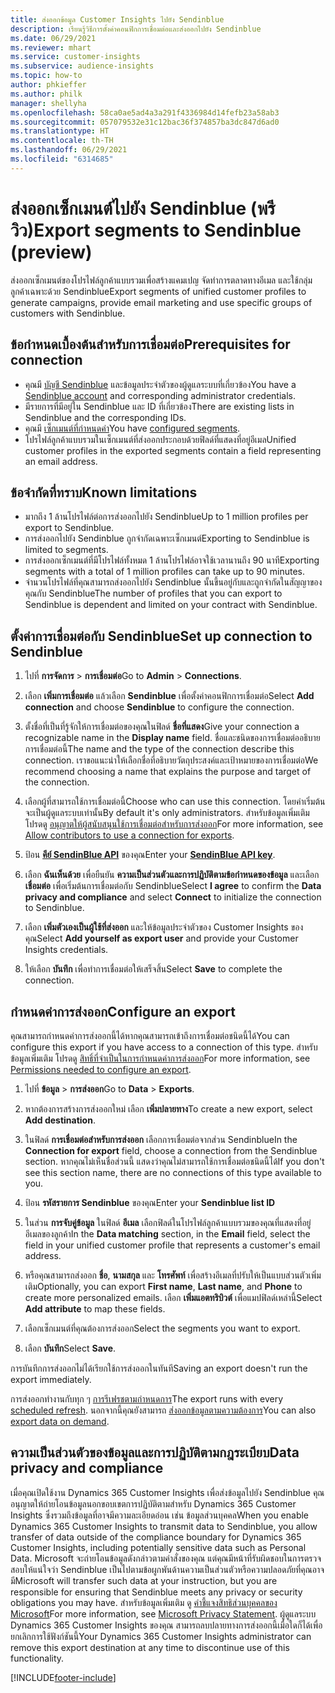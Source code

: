 ```yaml
---
title: ส่งออกข้อมูล Customer Insights ไปยัง Sendinblue
description: เรียนรู้วิธีการตั้งค่าคอนฟิกการเชื่อมต่อและส่งออกไปยัง Sendinblue
ms.date: 06/29/2021
ms.reviewer: mhart
ms.service: customer-insights
ms.subservice: audience-insights
ms.topic: how-to
author: phkieffer
ms.author: philk
manager: shellyha
ms.openlocfilehash: 58ca0ae5ad4a3a291f4336984d14fefb23a58ab3
ms.sourcegitcommit: 057079532e31c12bac36f374857ba3dc847d6ad0
ms.translationtype: HT
ms.contentlocale: th-TH
ms.lasthandoff: 06/29/2021
ms.locfileid: "6314685"
---
```

# <a name="export-segments-to-sendinblue-preview"></a><span data-ttu-id="1e220-103">ส่งออกเซ็กเมนต์ไปยัง Sendinblue (พรีวิว)</span><span class="sxs-lookup"><span data-stu-id="1e220-103">Export segments to Sendinblue (preview)</span></span>

<span data-ttu-id="1e220-104">ส่งออกเซ็กเมนต์ของโปรไฟล์ลูกค้าแบบรวมเพื่อสร้างแคมเปญ จัดทำการตลาดทางอีเมล และใช้กลุ่มลูกค้าเฉพาะด้วย Sendinblue</span><span class="sxs-lookup"><span data-stu-id="1e220-104">Export segments of unified customer profiles to generate campaigns, provide email marketing and use specific groups of customers with Sendinblue.</span></span>

## <a name="prerequisites-for-connection"></a><span data-ttu-id="1e220-105">ข้อกำหนดเบื้องต้นสำหรับการเชื่อมต่อ</span><span class="sxs-lookup"><span data-stu-id="1e220-105">Prerequisites for connection</span></span>

-   <span data-ttu-id="1e220-106">คุณมี [บัญชี Sendinblue](https://www.sendinblue.com/) และข้อมูลประจำตัวของผู้ดูแลระบบที่เกี่ยวข้อง</span><span class="sxs-lookup"><span data-stu-id="1e220-106">You have a [Sendinblue account](https://www.sendinblue.com/) and corresponding administrator credentials.</span></span>
-   <span data-ttu-id="1e220-107">มีรายการที่มีอยู่ใน Sendinblue และ ID ที่เกี่ยวข้อง</span><span class="sxs-lookup"><span data-stu-id="1e220-107">There are existing lists in Sendinblue and the corresponding IDs.</span></span>
-   <span data-ttu-id="1e220-108">คุณมี [เซ็กเมนต์ที่กำหนดค่า](segments.md)</span><span class="sxs-lookup"><span data-stu-id="1e220-108">You have [configured segments](segments.md).</span></span>
-   <span data-ttu-id="1e220-109">โปรไฟล์ลูกค้าแบบรวมในเซ็กเมนต์ที่ส่งออกประกอบด้วยฟิลด์ที่แสดงที่อยู่อีเมล</span><span class="sxs-lookup"><span data-stu-id="1e220-109">Unified customer profiles in the exported segments contain a field representing an email address.</span></span>

## <a name="known-limitations"></a><span data-ttu-id="1e220-110">ข้อจำกัดที่ทราบ</span><span class="sxs-lookup"><span data-stu-id="1e220-110">Known limitations</span></span>

- <span data-ttu-id="1e220-111">มากถึง 1 ล้านโปรไฟล์ต่อการส่งออกไปยัง Sendinblue</span><span class="sxs-lookup"><span data-stu-id="1e220-111">Up to 1 million profiles per export to Sendinblue.</span></span>
- <span data-ttu-id="1e220-112">การส่งออกไปยัง Sendinblue ถูกจำกัดเฉพาะเซ็กเมนต์</span><span class="sxs-lookup"><span data-stu-id="1e220-112">Exporting to Sendinblue is limited to segments.</span></span>
- <span data-ttu-id="1e220-113">การส่งออกเซ็กเมนต์ที่มีโปรไฟล์ทั้งหมด 1 ล้านโปรไฟล์อาจใช้เวลานานถึง 90 นาที</span><span class="sxs-lookup"><span data-stu-id="1e220-113">Exporting segments with a total of 1 million profiles can take up to 90 minutes.</span></span> 
- <span data-ttu-id="1e220-114">จำนวนโปรไฟล์ที่คุณสามารถส่งออกไปยัง Sendinblue นั้นขึ้นอยู่กับและถูกจำกัดในสัญญาของคุณกับ Sendinblue</span><span class="sxs-lookup"><span data-stu-id="1e220-114">The number of profiles that you can export to Sendinblue is dependent and limited on your contract with Sendinblue.</span></span>

## <a name="set-up-connection-to-sendinblue"></a><span data-ttu-id="1e220-115">ตั้งค่าการเชื่อมต่อกับ Sendinblue</span><span class="sxs-lookup"><span data-stu-id="1e220-115">Set up connection to Sendinblue</span></span>

1. <span data-ttu-id="1e220-116">ไปที่ **การจัดการ** > **การเชื่อมต่อ**</span><span class="sxs-lookup"><span data-stu-id="1e220-116">Go to **Admin** > **Connections**.</span></span>

1. <span data-ttu-id="1e220-117">เลือก **เพิ่มการเชื่อมต่อ** แล้วเลือก **Sendinblue** เพื่อตั้งค่าคอนฟิกการเชื่อมต่อ</span><span class="sxs-lookup"><span data-stu-id="1e220-117">Select **Add connection** and choose **Sendinblue** to configure the connection.</span></span>

1. <span data-ttu-id="1e220-118">ตั้งชื่อที่เป็นที่รู้จักให้การเชื่อมต่อของคุณในฟิลด์ **ชื่อที่แสดง**</span><span class="sxs-lookup"><span data-stu-id="1e220-118">Give your connection a recognizable name in the **Display name** field.</span></span> <span data-ttu-id="1e220-119">ชื่อและชนิดของการเชื่อมต่ออธิบายการเชื่อมต่อนี้</span><span class="sxs-lookup"><span data-stu-id="1e220-119">The name and the type of the connection describe this connection.</span></span> <span data-ttu-id="1e220-120">เราขอแนะนำให้เลือกชื่อที่อธิบายวัตถุประสงค์และเป้าหมายของการเชื่อมต่อ</span><span class="sxs-lookup"><span data-stu-id="1e220-120">We recommend choosing a name that explains the purpose and target of the connection.</span></span>

1. <span data-ttu-id="1e220-121">เลือกผู้ที่สามารถใช้การเชื่อมต่อนี้</span><span class="sxs-lookup"><span data-stu-id="1e220-121">Choose who can use this connection.</span></span> <span data-ttu-id="1e220-122">โดยค่าเริ่มต้น จะเป็นผู้ดูแลระบบเท่านั้น</span><span class="sxs-lookup"><span data-stu-id="1e220-122">By default it's only administrators.</span></span> <span data-ttu-id="1e220-123">สำหรับข้อมูลเพิ่มเติม โปรดดู [อนุญาตให้ผู้สนับสนุนใช้การเชื่อมต่อสำหรับการส่งออก](connections.md#allow-contributors-to-use-a-connection-for-exports)</span><span class="sxs-lookup"><span data-stu-id="1e220-123">For more information, see [Allow contributors to use a connection for exports](connections.md#allow-contributors-to-use-a-connection-for-exports).</span></span>

1. <span data-ttu-id="1e220-124">ป้อน **[คีย์ SendinBlue API](https://developers.sendinblue.com/docs/getting-started#:~:text=Get%20your%20API%20key&text=You%20can%20create%20one%20from,your%20settings%20This%20API%20key)** ของคุณ</span><span class="sxs-lookup"><span data-stu-id="1e220-124">Enter your **[SendinBlue API key](https://developers.sendinblue.com/docs/getting-started#:~:text=Get%20your%20API%20key&text=You%20can%20create%20one%20from,your%20settings%20This%20API%20key)**.</span></span>

1. <span data-ttu-id="1e220-125">เลือก **ฉันเห็นด้วย** เพื่อยืนยัน **ความเป็นส่วนตัวและการปฏิบัติตามข้อกำหนดของข้อมูล** และเลือก **เชื่อมต่อ** เพื่อเริ่มต้นการเชื่อมต่อกับ Sendinblue</span><span class="sxs-lookup"><span data-stu-id="1e220-125">Select **I agree** to confirm the **Data privacy and compliance** and select **Connect** to initialize the connection to Sendinblue.</span></span>

1. <span data-ttu-id="1e220-126">เลือก **เพิ่มตัวเองเป็นผู้ใช้ที่ส่งออก** และให้ข้อมูลประจำตัวของ Customer Insights ของคุณ</span><span class="sxs-lookup"><span data-stu-id="1e220-126">Select **Add yourself as export user** and provide your Customer Insights credentials.</span></span>

1. <span data-ttu-id="1e220-127">ให้เลือก **บันทึก** เพื่อทำการเชื่อมต่อให้เสร็จสิ้น</span><span class="sxs-lookup"><span data-stu-id="1e220-127">Select **Save** to complete the connection.</span></span>

## <a name="configure-an-export"></a><span data-ttu-id="1e220-128">กำหนดค่าการส่งออก</span><span class="sxs-lookup"><span data-stu-id="1e220-128">Configure an export</span></span>

<span data-ttu-id="1e220-129">คุณสามารถกำหนดค่าการส่งออกนี้ได้หากคุณสามารถเข้าถึงการเชื่อมต่อชนิดนี้ได้</span><span class="sxs-lookup"><span data-stu-id="1e220-129">You can configure this export if you have access to a connection of this type.</span></span> <span data-ttu-id="1e220-130">สำหรับข้อมูลเพิ่มเติม โปรดดู [สิทธิ์ที่จำเป็นในการกำหนดค่าการส่งออก](export-destinations.md#set-up-a-new-export)</span><span class="sxs-lookup"><span data-stu-id="1e220-130">For more information, see [Permissions needed to configure an export](export-destinations.md#set-up-a-new-export).</span></span>

1. <span data-ttu-id="1e220-131">ไปที่ **ข้อมูล** > **การส่งออก**</span><span class="sxs-lookup"><span data-stu-id="1e220-131">Go to **Data** > **Exports**.</span></span>

1. <span data-ttu-id="1e220-132">หากต้องการสร้างการส่งออกใหม่ เลือก **เพิ่มปลายทาง**</span><span class="sxs-lookup"><span data-stu-id="1e220-132">To create a new export, select **Add destination**.</span></span>

1. <span data-ttu-id="1e220-133">ในฟิลด์ **การเชื่อมต่อสำหรับการส่งออก** เลือกการเชื่อมต่อจากส่วน Sendinblue</span><span class="sxs-lookup"><span data-stu-id="1e220-133">In the **Connection for export** field, choose a connection from the Sendinblue section.</span></span> <span data-ttu-id="1e220-134">หากคุณไม่เห็นชื่อส่วนนี้ แสดงว่าคุณไม่สามารถใช้การเชื่อมต่อชนิดนี้ได้</span><span class="sxs-lookup"><span data-stu-id="1e220-134">If you don't see this section name, there are no connections of this type available to you.</span></span>

1. <span data-ttu-id="1e220-135">ป้อน **รหัสรายการ Sendinblue** ของคุณ</span><span class="sxs-lookup"><span data-stu-id="1e220-135">Enter your **Sendinblue list ID**</span></span> 

1. <span data-ttu-id="1e220-136">ในส่วน **การจับคู่ข้อมูล** ในฟิลด์ **อีเมล** เลือกฟิลด์ในโปรไฟล์ลูกค้าแบบรวมของคุณที่แสดงที่อยู่อีเมลของลูกค้า</span><span class="sxs-lookup"><span data-stu-id="1e220-136">In the **Data matching** section, in the **Email** field, select the field in your unified customer profile that represents a customer's email address.</span></span> 

1. <span data-ttu-id="1e220-137">หรือคุณสามารถส่งออก **ชื่อ**, **นามสกุล** และ **โทรศัพท์** เพื่อสร้างอีเมลที่ปรับให้เป็นแบบส่วนตัวเพิ่มเติม</span><span class="sxs-lookup"><span data-stu-id="1e220-137">Optionally, you can export **First name**, **Last name**, and **Phone**  to create more personalized emails.</span></span> <span data-ttu-id="1e220-138">เลือก **เพิ่มแอตทริบิวต์** เพื่อแมปฟิลด์เหล่านี้</span><span class="sxs-lookup"><span data-stu-id="1e220-138">Select **Add attribute** to map these fields.</span></span>

1. <span data-ttu-id="1e220-139">เลือกเซ็กเมนต์ที่คุณต้องการส่งออก</span><span class="sxs-lookup"><span data-stu-id="1e220-139">Select the segments you want to export.</span></span> 

1. <span data-ttu-id="1e220-140">เลือก **บันทึก**</span><span class="sxs-lookup"><span data-stu-id="1e220-140">Select **Save**.</span></span>

<span data-ttu-id="1e220-141">การบันทึกการส่งออกไม่ได้เรียกใช้การส่งออกในทันที</span><span class="sxs-lookup"><span data-stu-id="1e220-141">Saving an export doesn't run the export immediately.</span></span>

<span data-ttu-id="1e220-142">การส่งออกทำงานกับทุก ๆ [การรีเฟรชตามกำหนดการ](system.md#schedule-tab)</span><span class="sxs-lookup"><span data-stu-id="1e220-142">The export runs with every [scheduled refresh](system.md#schedule-tab).</span></span> <span data-ttu-id="1e220-143">นอกจากนี้คุณยังสามารถ [ส่งออกข้อมูลตามความต้องการ](export-destinations.md#run-exports-on-demand)</span><span class="sxs-lookup"><span data-stu-id="1e220-143">You can also [export data on demand](export-destinations.md#run-exports-on-demand).</span></span> 


## <a name="data-privacy-and-compliance"></a><span data-ttu-id="1e220-144">ความเป็นส่วนตัวของข้อมูลและการปฏิบัติตามกฎระเบียบ</span><span class="sxs-lookup"><span data-stu-id="1e220-144">Data privacy and compliance</span></span>

<span data-ttu-id="1e220-145">เมื่อคุณเปิดใช้งาน Dynamics 365 Customer Insights เพื่อส่งข้อมูลไปยัง Sendinblue คุณอนุญาตให้ถ่ายโอนข้อมูลนอกขอบเขตการปฏิบัติตามสำหรับ Dynamics 365 Customer Insights ซึ่งรวมถึงข้อมูลที่อาจมีความละเอียดอ่อน เช่น ข้อมูลส่วนบุคคล</span><span class="sxs-lookup"><span data-stu-id="1e220-145">When you enable Dynamics 365 Customer Insights to transmit data to Sendinblue, you allow transfer of data outside of the compliance boundary for Dynamics 365 Customer Insights, including potentially sensitive data such as Personal Data.</span></span> <span data-ttu-id="1e220-146">Microsoft จะถ่ายโอนข้อมูลดังกล่าวตามคำสั่งของคุณ แต่คุณมีหน้าที่รับผิดชอบในการตรวจสอบให้แน่ใจว่า Sendinblue เป็นไปตามข้อผูกพันด้านความเป็นส่วนตัวหรือความปลอดภัยที่คุณอาจมี</span><span class="sxs-lookup"><span data-stu-id="1e220-146">Microsoft will transfer such data at your instruction, but you are responsible for ensuring that Sendinblue meets any privacy or security obligations you may have.</span></span> <span data-ttu-id="1e220-147">สำหรับข้อมูลเพิ่มเติม ดู [คำชี้แจงสิทธิส่วนบุคคลของ Microsoft](https://go.microsoft.com/fwlink/?linkid=396732)</span><span class="sxs-lookup"><span data-stu-id="1e220-147">For more information, see [Microsoft Privacy Statement](https://go.microsoft.com/fwlink/?linkid=396732).</span></span>
<span data-ttu-id="1e220-148">ผู้ดูแลระบบ Dynamics 365 Customer Insights ของคุณ สามารถลบปลายทางการส่งออกนี้เมื่อใดก็ได้เพื่อยกเลิกการใช้ฟังก์ชันนี้</span><span class="sxs-lookup"><span data-stu-id="1e220-148">Your Dynamics 365 Customer Insights administrator can remove this export destination at any time to discontinue use of this functionality.</span></span>


[!INCLUDE[footer-include](../includes/footer-banner.md)]
